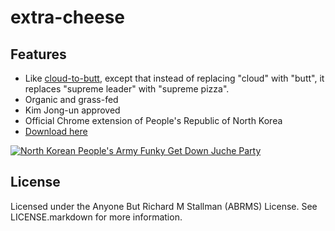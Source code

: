 # extra-cheese

## Features
* Like [cloud-to-butt](), except that instead of replacing "cloud" with "butt", it replaces "supreme leader" with "supreme pizza".
* Organic and grass-fed
* Kim Jong-un approved
* Official Chrome extension of People's Republic of North Korea
* [Download here](https://github.com/jpteti/extra-cheese/blob/master/extra-cheese.crx)

[![North Korean People's Army Funky Get Down Juche Party](https://raw.github.com/jpteti/extra-cheese/master/video-shot.png)](https://www.youtube.com/watch?v=lwoSFQb5HVkg)


## License
Licensed under the Anyone But Richard M Stallman (ABRMS) License. See LICENSE.markdown for more information.